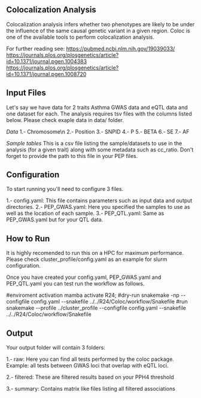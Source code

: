Colocalization Analysis
-------------------------------------
Colocalization analysis infers whether
two phenotypes are likely to be under
the influence of the same causal genetic
variant in a given region. Coloc is one
of the available tools to perform
colocalization analysis.


For further reading see:
https://pubmed.ncbi.nlm.nih.gov/19039033/
https://journals.plos.org/plosgenetics/article?id=10.1371/journal.pgen.1004383
https://journals.plos.org/plosgenetics/article?id=10.1371/journal.pgen.1008720


Input Files
-------------------
Let's say we have data for 2 traits Asthma GWAS data and eQTL data
and one dataset for each. The analysis requires tsv files with the 
columns listed below. Please check exaple data in data/ folder.

*Data*
1.- Chromosome\n
2.- Position
3.- SNPID
4.- P
5.- BETA
6.- SE
7.- AF

*Sample tables*
This is a csv file listing the sample/datasets to use in the
analysis (for a given trait) along with some metadata 
such as cc_ratio. Don't forget to provide the path to this 
file in your PEP files.

Configuration
----------------
To start running you'll need to configure 3 files.

1.- config.yaml: This file contains parameters 
such as input data and output directories.
2.- PEP_GWAS.yaml: Here you specified the samples 
to use as well as the location of each sample.
3.- PEP_QTL.yaml: Same as PEP_GWAS.yaml but for
your QTL data.

How to Run
-------------------
It is highly recomended to run this on a HPC for maximum performance.
Please check cluster_profile/config.yaml as an example for slurm 
configuration.

Once you have created your config.yaml, PEP_GWAS.yaml
and PEP_QTL.yaml you can test run the workflow as 
follows.

#enviroment activation
mamba activate R24;
#dry-run
snakemake -np --configfile config.yaml --snakefile ../../R24/Coloc/workflow/Snakefile
#run
snakemake --profile ../cluster_profile --configfile config.yaml --snakefile ../../R24/Coloc/workflow/Snakefile


Output
---------------
Your output folder will contain 3 folders:

1.- raw: Here you can find all tests performed by
the coloc package. Example: all tests between GWAS
loci that overlap with eQTL loci.

2.- filtered: These are filtered results based on
your PPH4 threshold

3.- summary: Contains matrix like files listing 
all filtered associations


